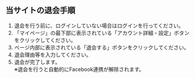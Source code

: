 <h2 class="h3 mb-4">当サイトの退会手順</h2>

<ol>
<li>退会を行う前に、ログインしていない場合はログインを行ってください。</li>
<li>「マイページ」の最下部に表示されている「アカウント詳細・設定」ボタンをクリックしてください。</li>
<li>ページ内部に表示されている「退会する」ボタンをクリックしてください。</li>
<li>退会理由等を入力してください。</li>
<li>退会が完了します。<br />
<span class="small">※退会を行うと自動的にFacebook連携が解除されます。</span></li>
</ol>
